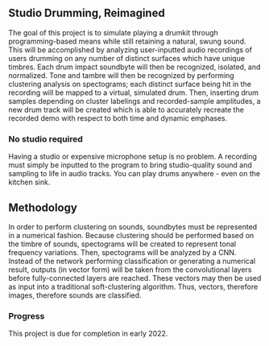 ## Studio Drumming, Reimagined

The goal of this project is to simulate playing a drumkit through programming-based means while still retaining a natural, swung sound. This will be accomplished by analyzing user-inputted audio recordings of users drumming on any number of distinct surfaces which have unique timbres. Each drum impact soundbyte will then be recognized, isolated, and normalized. Tone and tambre will then be recognized by performing clustering analysis on spectograms; each distinct surface being hit in the recording will be mapped to a virtual, simulated drum. Then, inserting drum samples depending on cluster labelings and recorded-sample amplitudes, a new drum track will be created which is able to accurately recreate the recorded demo with respect to both time and dynamic emphases.

### No studio required

Having a studio or expensive microphone setup is no problem. A recording must simply be inputted to the program to bring studio-quality sound and sampling to life in audio tracks.
You can play drums anywhere - even on the kitchen sink. 

## Methodology

In order to perform clustering on sounds, soundbytes must be represented in a numerical fashion. Because clustering should be performed based on the timbre of sounds, spectograms will be created to represent tonal frequency variations. 
Then, spectograms will be analyzed by a CNN. Instead of the network performing classification or generating a numerical result, outputs (in vector form) will be taken from the convolutional layers before fully-connected layers are reached. 
These vectors may then be used as input into a traditional soft-clustering algorithm. Thus, vectors, therefore images, therefore sounds are classified.

### Progress

This project is due for completion in early 2022. 
